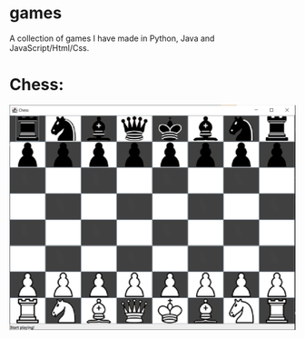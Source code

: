 # games
A collection of games I have made in Python, Java and JavaScript/Html/Css. 

# Chess:
![alt text](https://github.com/IsakMovitz/games/blob/master/Chess.jpg)



